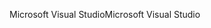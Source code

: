 <span data-ttu-id="99d9c-101">Microsoft Visual Studio</span><span class="sxs-lookup"><span data-stu-id="99d9c-101">Microsoft Visual Studio</span></span>